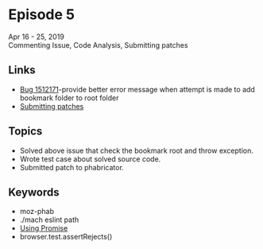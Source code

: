 # Episode 5
Apr 16 - 25, 2019  
Commenting Issue, Code Analysis, Submitting patches

## Links
* [Bug 1512171](https://bugzilla.mozilla.org/show_bug.cgi?id=1512171)-provide better error message when attempt is made to add bookmark folder to root folder
* [Submitting patches](https://phabricator.services.mozilla.com/D28337)

## Topics
* Solved above issue that check the bookmark root and throw exception.
* Wrote test case about solved source code.
* Submitted patch to phabricator.

## Keywords
* moz-phab
* ./mach eslint path
* [Using Promise](https://developer.mozilla.org/en-US/docs/Web/JavaScript/Guide/Using_promises)
* browser.test.assertRejects()

